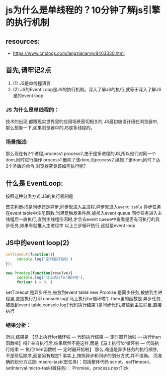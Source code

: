 # js为什么是单线程的？10分钟了解js引擎的执行机制

## resources:
+ https://www.cnblogs.com/langzianan/p/8403330.html


## 首先,请牢记2点
1. (1) JS是单线程语言
2. (2) JS的Event Loop是JS的执行机制。深入了解JS的执行,就等于深入了解JS里的event loop

### JS 为什么是单线程的：
技术的出现,都跟现实世界里的应用场景密切相关的
JS最初被设计用在浏览器中,那么想象一下,如果浏览器中的JS是多线程的。

### 场景描述:
那么现在有2个进程,process1 process2,由于是多进程的JS,所以他们对同一个dom,同时进行操作
process1 删除了该dom,而process2 编辑了该dom,同时下达2个矛盾的命令,浏览器究竟该如何执行呢?

## 什么是 EventLoop:
按照这种分类方式:JS的执行机制是

首先判断JS是同步还是异步,同步就进入主进程,异步就进入`event table`
异步任务在event table中注册函数,当满足触发条件后,被推入event queue
同步任务进入主线程后一直执行,直到主线程空闲时,才会去event queue中查看是否有可执行的异步任务,如果有就推入主进程中
以上三步循环执行,这就是event loop

## JS中的event loop(2)
```js
setTimeout(function(){
     console.log('定时器开始啦')
});
 
new Promise(function(resolve){
     console.log('马上执行for循环啦');
     for(var i = 0; i
```
setTimeout 是异步任务,被放到event table
new Promise 是同步任务,被放到主进程里,直接执行打印 console.log('马上执行for循环啦')
.then里的函数是 异步任务,被放到event table
console.log('代码执行结束')是同步代码,被放到主进程里,直接执行

### 结果分析：
所以,结果是 【马上执行for循环啦 — 代码执行结束 — 定时器开始啦 — 执行then函数啦】吗?
亲自执行后,结果居然不是这样,而是【马上执行for循环啦 — 代码执行结束 — 执行then函数啦 — 定时器开始啦】
那么,难道是异步任务的执行顺序,不是前后顺序,而是另有规定? 事实上,按照异步和同步的划分方式,并不准确。
而准确的划分方式是:
macro-task(宏任务)：包括整体代码 script，setTimeout，setInterval
micro-task(微任务)： Promise，process.nextTick